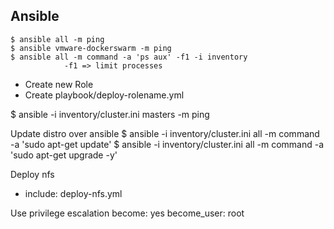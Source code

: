 <!-- TITLE: Ansible -->
<!-- SUBTITLE: A quick summary of Ansible -->

## Ansible


```
$ ansible all -m ping
$ ansible vmware-dockerswarm -m ping
$ ansible all -m command -a 'ps aux' -f1 -i inventory 
			-f1 => limit processes
```

- Create new Role
- Create playbook/deploy-rolename.yml

$ ansible -i inventory/cluster.ini masters -m ping

Update distro over ansible
$ ansible -i inventory/cluster.ini all -m command -a 'sudo apt-get update'
$ ansible -i inventory/cluster.ini all -m command -a 'sudo apt-get upgrade -y'

Deploy nfs
- include: deploy-nfs.yml


Use privilege escalation
  become: yes
  become_user: root